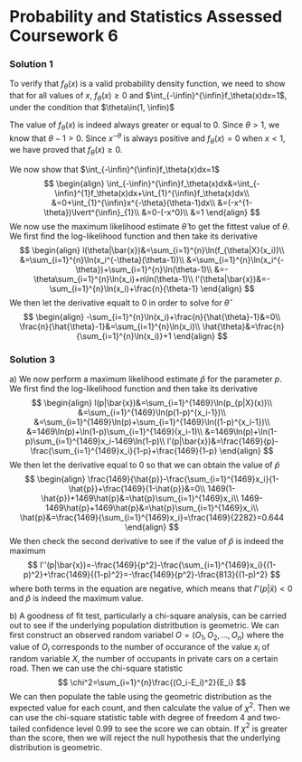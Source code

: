 # Probability and Statistics Assessed Coursework 6

### Solution 1

To verify that $f_\theta(x)$ is a valid probability density function, we need to show that for all values of $x$, $f_\theta(x)\ge 0$ and $\int_{-\infin}^{\infin}f_\theta(x)dx=1$, under the condition that $\theta\in(1, \infin)$

The value of $f_\theta(x)$ is indeed always greater or equal to $0$. Since $\theta>1$, we know that $\theta-1>0$. Since $x^{-\theta}$ is always positive and $f_\theta(x)=0$ when $x<1$, we have proved that $f_\theta(x)\ge 0$.

We now show that $\int_{-\infin}^{\infin}f_\theta(x)dx=1$
$$
\begin{align}
\int_{-\infin}^{\infin}f_\theta(x)dx&=\int_{-\infin}^{1}f_\theta(x)dx+\int_{1}^{\infin}f_\theta(x)dx\\
&=0+\int_{1}^{\infin}x^{-\theta}(\theta-1)dx\\
&=(-x^{1-\theta})\lvert^{\infin}_{1}\\
&=0-(-x^0)\\
&=1
\end{align}
$$
We now use the maximum likelihood estimate $\hat{\theta}$ to get the fittest value of $\theta$. We first find the log-likelihood function and then take its derivative
$$
\begin{align}
l(\theta|\bar{x})&=\sum_{i=1}^{n}\ln(f_{\theta|X}(x_i))\\
&=\sum_{i=1}^{n}\ln(x_i^{-\theta}(\theta-1))\\
&=\sum_{i=1}^{n}\ln(x_i^{-\theta})+\sum_{i=1}^{n}\ln(\theta-1)\\
&=-\theta\sum_{i=1}^{n}\ln(x_i)+n\ln(\theta-1)\\
l'(\theta|\bar{x})&=-\sum_{i=1}^{n}\ln(x_i)+\frac{n}{\theta-1}
\end{align}
$$
We then let the derivative equalt to 0 in order to solve for $\hat{\theta}$
$$
\begin{align}
-\sum_{i=1}^{n}\ln(x_i)+\frac{n}{\hat{\theta}-1}&=0\\
\frac{n}{\hat{\theta}-1}&=\sum_{i=1}^{n}\ln(x_i)\\
\hat{\theta}&=\frac{n}{\sum_{i=1}^{n}\ln(x_i)}+1
\end{align}
$$

### Solution 3

a) We now perform a maximum likelihood estimate $\hat{p}$ for the parameter $p$. We first find the log-likelihood function and then take its derivative
$$
\begin{align}
l(p|\bar{x})&=\sum_{i=1}^{1469}\ln(p_{p|X}(x))\\
&=\sum_{i=1}^{1469}\ln(p(1-p)^{x_i-1})\\
&=\sum_{i=1}^{1469}\ln(p)+\sum_{i=1}^{1469}\ln((1-p)^{x_i-1})\\
&=1469\ln(p)+\ln(1-p)\sum_{i=1}^{1469}(x_i-1)\\
&=1469\ln(p)+\ln(1-p)\sum_{i=1}^{1469}x_i-1469\ln(1-p)\\
l'(p|\bar{x})&=\frac{1469}{p}-\frac{\sum_{i=1}^{1469}x_i}{1-p}+\frac{1469}{1-p}
\end{align}
$$
We then let the derivative equal to 0 so that we can obtain the value of $\hat{p}$
$$
\begin{align}
\frac{1469}{\hat{p}}-\frac{\sum_{i=1}^{1469}x_i}{1-\hat{p}}+\frac{1469}{1-\hat{p}}&=0\\
1469(1-\hat{p})+1469\hat{p}&=\hat{p}\sum_{i=1}^{1469}x_i\\
1469-1469\hat{p}+1469\hat{p}&=\hat{p}\sum_{i=1}^{1469}x_i\\
\hat{p}&=\frac{1469}{\sum_{i=1}^{1469}x_i}=\frac{1469}{2282}=0.644
\end{align}
$$
We then check the second derivative to see if the value of $\hat{p}$ is indeed the maximum
$$
l''(p|\bar{x})=-\frac{1469}{p^2}-\frac{\sum_{i=1}^{1469}x_i}{(1-p)^2}+\frac{1469}{(1-p)^2}=-\frac{1469}{p^2}-\frac{813}{(1-p)^2}
$$
where both terms in the equation are negative, which means that $l''(p|\bar{x})<0$ and $\hat{p}$ is indeed the maximum value.

b) A goodness of fit test, particularly a chi-square analysis, can be carried out to see if the underlying population distritbution is geometric. We can first construct an observed random variabel $O=(O_1, O_2, ..., O_n)$ where the value of $O_i$ corresponds to the number of occurance of the value $x_i$ of random variable $X$, the number of occupants in private cars on a certain road. Then we can use the chi-square statistic
$$
\chi^2=\sum_{i=1}^{n}\frac{(O_i-E_i)^2}{E_i}
$$
We can then populate the table using the geometric distribution as the expected value for each count, and then calculate the value of $\chi^2$. Then we can use the chi-square statistic table with degree of freedom $4$ and two-tailed confidence level 0.99 to see the score we can obtain. If $\chi^2$ is greater than the score, then we will reject the null hypothesis that the underlying distribution is geometric.